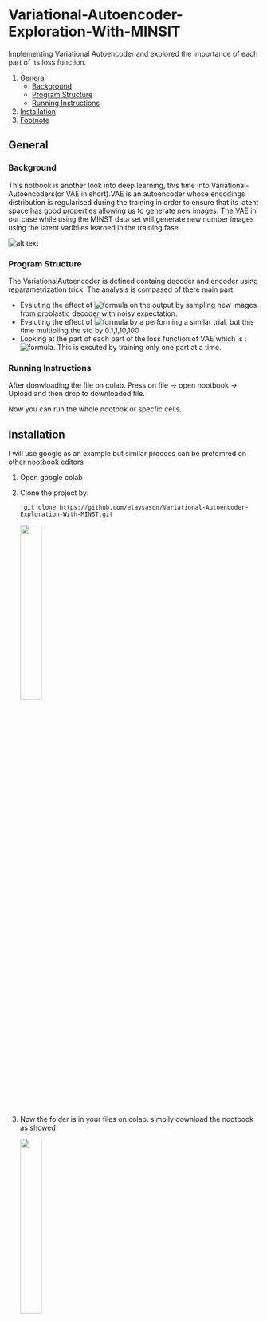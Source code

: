 # Variational-Autoencoder-Exploration-With-MINSIT
Implementing Variational Autoencoder and explored the importance of each part of its loss function. 


1. [General](#General)
    - [Background](#background)
    - [Program Structure](https://github.com/elaysason/Variational-Autoencoder-Exploration-With-MINST/blob/main/README.md#program-structure)
    - [Running Instructions](https://github.com/elaysason/Variational-Autoencoder-Exploration-With-MINST/blob/main/README.md#running-instructions)
2. [Installation](#installation)
3. [Footnote](#footnote)

## General

### Background
This notbook is  another look into deep learning, this time into Variational-Autoencoders(or VAE in short).VAE is an autoencoder whose encodings distribution is regularised during the training in order to ensure that its latent space has good properties allowing us to generate new images. The VAE in our case while using the MINST data set will generate new number images using the latent variblies learned in the training fase.

![alt text](https://i.imgur.com/TA45raG.png)

### Program Structure
The VariationalAutoencoder is defined containg decoder and encoder using reparametrization trick. The analysis is compased of there main part:
* Evaluting the effect of ![formula](https://render.githubusercontent.com/render/math?math=\{\mu}) on the output by sampling new images from problastic decoder with noisy expectation.
* Evaluting the effect of ![formula](https://render.githubusercontent.com/render/math?math=\{\sigma}) by a performing a similar trial, but this time multipling the std by 0.1,1,10,100
* Looking at the part of each part of the loss function of VAE which is : ![formula](https://render.githubusercontent.com/render/math?math=\{\D_{KL}(q_\phi(z|x)||p_\theta(z))-E_z[logp_\theta(x|z)]}). This is excuted by training only one part at a time.

### Running Instructions
After donwloading the file on colab. Press on file -> open nootbook -> Upload and then drop to downloaded file.

Now you can run the whole nootbok or specfic cells.


## Installation
I will use google as an example but similar procces can be prefomred on other nootbook editors
1. Open google colab
2. Clone the project by:
	```
	!git clone https://github.com/elaysason/Variational-Autoencoder-Exploration-With-MINST.git
	```
	<img src="https://i.imgur.com/FNPvWFe.png" data-canonical-src="https://gyazo.com/eb5c5741b6a9a16c692170a41a49c858.png" width=30% height=30% />

3. Now the folder is in your files on colab. simpily download the nootbook as showed

	<img src="https://i.imgur.com/0FegydE.png" data-canonical-src="https://gyazo.com/eb5c5741b6a9a16c692170a41a49c858.png" width=30% height=30% />

